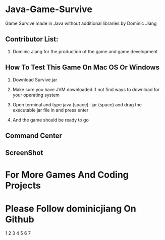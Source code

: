 # Java-Game-Survive

Game Survive made in Java without additional libraries by Dominic Jiang

## Contributor List:

1. Dominic Jiang for the production of the game and game development

## How To Test This Game On Mac OS Or Windows

1. Download Survive.jar 

2. Make sure you have JVM downloaded if not find ways to download for your operating system

3. Open terminal and type java (space) -jar (space) and drag the executable jar file in and press enter 

4. And the game should be ready to go

## Command Center

## ScreenShot

# For More Games And Coding Projects

# Please Follow dominicjiang On Github

1
2
3
4
5
6
7
